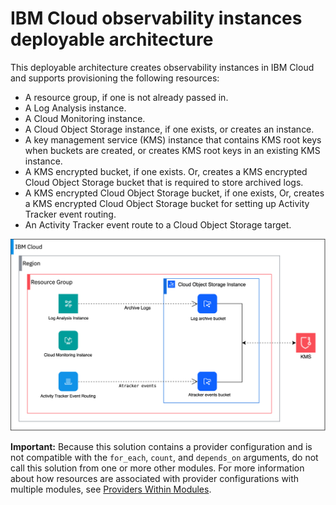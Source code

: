 # IBM Cloud observability instances deployable architecture

This deployable architecture creates observability instances in IBM Cloud and supports provisioning the following resources:

* A resource group, if one is not already passed in.
* A Log Analysis instance.
* A Cloud Monitoring instance.
* A Cloud Object Storage instance, if one exists, or creates an instance.
* A key management service (KMS) instance that contains KMS root keys when buckets are created, or creates KMS root keys in an existing KMS instance.
* A KMS encrypted bucket, if one exists. Or, creates a KMS encrypted Cloud Object Storage bucket that is required to store archived logs.
* A KMS encrypted Cloud Object Storage bucket, if one exists, Or, creates a KMS encrypted Cloud Object Storage bucket for setting up Activity Tracker event routing.
* An Activity Tracker event route to a Cloud Object Storage target.

![observability-instances-deployable-architecture](../../reference-architecture/deployable-architecture-observability-instances.svg)

**Important:** Because this solution contains a provider configuration and is not compatible with the `for_each`, `count`, and `depends_on` arguments, do not call this solution from one or more other modules. For more information about how resources are associated with provider configurations with multiple modules, see [Providers Within Modules](https://developer.hashicorp.com/terraform/language/modules/develop/providers).
